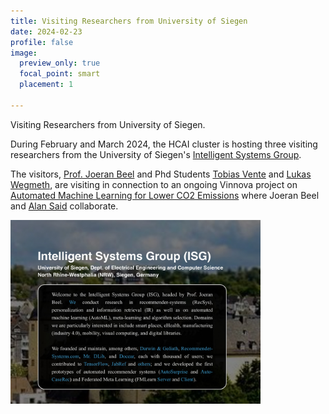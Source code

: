 ```yaml
---
title: Visiting Researchers from University of Siegen
date: 2024-02-23
profile: false
image:
  preview_only: true
  focal_point: smart
  placement: 1

---
```




Visiting Researchers from University of Siegen.
<!--more-->

During February and March 2024, the HCAI cluster is hosting three visiting researchers from the University of Siegen's [Intelligent Systems Group](https://isg.beel.org/).

The visitors, [Prof. Joeran Beel](https://isg.beel.org/people/joeran-beel/) and Phd Students [Tobias Vente](https://isg.beel.org/people/tobias-vente/) and [Lukas Wegmeth](https://isg.beel.org/people/lukas-wegmeth/), are visiting in connection to an ongoing Vinnova project on [Automated Machine Learning for Lower CO2 Emissions](https://www.vinnova.se/en/p/automated-machine-learning-for-lower-co2-emissions/) where Joeran Beel and [Alan Said](/author/alan-said) collaborate. 


<img src="featured.jpg" width="400px">